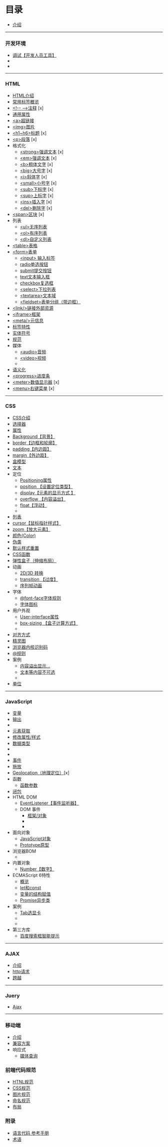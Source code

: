 # 目录

* [介绍](README.md)

---
### 开发环境
* [调试【开发人员工具】](Prepare/debug.md)
* []()
* []()
---
### HTML
* [HTML介绍](./HTML/intro.md)
* [常用标签概览](./HTML/often-label.md)
* [&lt;!-- --&gt;注释]() [x]
* [通用属性](./HTML/general-attributes.md)
* [&lt;a&gt;超链接](./HTML/labels/a.md)
* [&lt;img&gt;图片](./HTML/labels/img.md)
* [&lt;h1~h6&gt;标题]() [x]
* [&lt;p&gt;段落]() [x]
* 格式化
  * [&lt;strong&gt;强调文本]() [x]
  * [&lt;em&gt;强调文本]() [x]
  * [&lt;b&gt;粗体文字]() [x]
  * [&lt;big&gt;大号字]() [x]
  * [&lt;i&gt;斜体字]() [x]
  * [&lt;small&gt;小号字]() [x]
  * [&lt;sub&gt;下标字]() [x]
  * [&lt;sup&gt;上标字]() [x]
  * [&lt;ins&gt;插入字]() [x]
  * [&lt;del&gt;删除字]() [x]
* [&lt;span&gt;区块]() [x]
* 列表
  * [&lt;ul&gt;无序列表](HTML/labels/lists/ul.md)
  * [&lt;ol&gt;有序列表](HTML/labels/lists/ol.md)
  * [&lt;dl&gt;自定义列表](./HTML/labels/lists/dl.md)
* [&lt;table&gt;表格](./HTML/labels/table.md)
* [&lt;form&gt;表单](./HTML/labels/forms/form.md)
  * [&lt;input&gt; 输入标签](./HTML/labels/forms/input.md)
  * [radio单选按钮](./HTML/labels/forms/radio.md)
  * [submit提交按钮](./HTML/labels/forms/submit.md)
  * [text文本输入框](./HTML/labels/forms/text.md)
  * [checkbox复选框](./HTML/labels/forms/checkbox.md)
  * [&lt;select&gt;下拉列表](./HTML/labels/forms/select.md)
  * [&lt;textarea&gt;文本域](./HTML/labels/forms/textarea.md)
  * [&lt;fieldset&gt;表单分组（带边框）](HTML/labels/forms/fieldset.md)
* [&lt;link/&gt;链接外部资源](./HTML/labels/link.md)
* [&lt;iframe&gt;框架](./HTML/labels/iframe.md)
* [&lt;meta/&gt;元信息](./HTML/labels/meta.md)
* [标签特性](./HTML/characteristic.md)
* [实体符号](./HTML/symbols.md)
* [规范](./HTML/specification.md)
*  媒体
   *  [&lt;audio&gt;音频](HTML/labels/media/audio.md)
   *  [&lt;video&gt;视频](HTML/labels/media/video.md)
   *  []()
* [语义化](HTML/semantic.md)
* [&lt;progress&gt;进度条](HTML/labels/progress.md)
* [&lt;meter&gt;数值显示器]() [x]
* [&lt;menu&gt;右键菜单]() [x]
---
### CSS
* [CSS介绍](./CSS/intro.md)
* [选择器](./CSS/selector.md)
* [属性](./CSS/attributes.md)
* [Background【背景】](./CSS/background.md)
* [border【边框和轮廓】](./CSS/border.md)
* [padding【内边距】](./CSS/padding.md)
* [margin【外边距】](./CSS/margin.md)
* [盒模型](./css/box-model.md)
* [文本](./CSS/text.md)
* 定位
  * [Positioning属性](CSS/Positioning/positioning-attributes.md)
  * [position 【设置定位类型】](CSS/Positioning/position.md)
  * [display【元素的显示方式 】](CSS/Positioning/display.md)
  * [overflow 【内容溢出】](CSS/Positioning/overflow.md)
  * [float【浮动】](CSS/Positioning/float.md)
  * []()
* [列表](CSS/list.md)
* [cursor【鼠标指针样式】](CSS/cursor.md)
* [zoom【放大元素】](CSS/zoom.md)
* [颜色(Color) ](CSS/color.md)
* [伪类](CSS/pseudo-class.md)
* [默认样式重置](CSS/default-style-reset.md)
* [CSS函数](CSS/css-function.md)
* [弹性盒子（伸缩布局）](CSS/flexible-box.md)
* 动画
  * [2D/3D 转换](CSS/animation/3d-transform.md)
  * [transition 【过度】](CSS/animation/transition.md)
  * [序列帧动画](CSS/animation/keyframes.md)
* 字体
  * [@font-face字体规则](CSS/font/font-face..md)
  * [字体图标](CSS/font/font-icon.md)
* 用户外观
  * [User-interface属性](CSS/user-interface/user-interface-attributes.md)
  * [box-sizing 【盒子计算方式】](CSS/user-interface/box-sizing.md)
  * []()
* [对齐方式](CSS/align.md)
* [精灵图](CSS/sprite.md)
* [浏览器内核识别码](CSS/sign.md)
* [&#64;规则](CSS/at-rules.md)
* 案例
  * [内容溢出显示...](CSS/case-study/display-ellipsis.md)
  * [文本等内容不可选](CSS/case-study/not-optional.md)
  * []()
* [单位](./CSS/units.md)
---

### JavaScript
* [变量](JavaScript/var.md)
* [输出](JavaScript/output.md)
* []()
* [元素获取](JavaScript/element-acquisition.md)
* [修改属性/样式](JavaScript/modify-attributes-styles.md)
* [数据类型](JavaScript/datatypes.md)
* []()
* []()
* [事件](JavaScript/events.md)
* [拖放](./JavaScript/dragand_drop.md)
* [Geolocation（地理定位）]()[x]
* 函数
  * [函数参数]()
* [闭包](./JavaScript/function-closures.md)
* HTML DOM
  * [EventListener【事件监听器】](./JavaScript/html-dom/eventlistener.md)
  * DOM 事件
    * [框架/对象](JavaScript/html-dom/event/frame.md)
    * []()
    * []()
* 面向对象
  * [JavaScript对象](./JavaScript/obj/intro.md)
  * [Prototype原型](./javascript/obj/prototype.md)
* 浏览器BOM
  * []()
* 内置对象
  * [Number【数字】](./JavaScript/built-in-objects/number.md)
* ECMAScript 6特性
  * [概览](./JavaScript/es6/overview.md)
  * [let和const](./JavaScript/es6/let&const.md)
  * [变量的结构赋值](./javascript/es6/destructuring.md)
  * [Promise异步类](./JavaScript/es6/promise.md)
* 案例
    * [Tab选显卡](JavaScript/case-study/tab.md)
  * []()
  * []()
* 第三方库
  * [百度搜索框智能提示](JavaScript/libs/baiduSug.md)

---

### AJAX
* [介绍](AJAX/intro.md)
* [http请求](AJAX/XMLHttpRequest.md)
* [跨越](AJAX/cross-domain.md)

---

### Juery
* [Ajax](Jqyery/Ajax.md)

---
### 移动端
* [介绍](Mobile/intro.md)
* [兼容方案](Mobile/compatible.md)
* 响应式
  * [媒体查询](Mobile/Responsive/media-inquiries.md)

### 前端代码规范
* [HTNL规范](Specification/htnl.md)
* [CSS规范](Specification/css.md)
* [图片规范](Specification/image.md)
* [命名规范](Specification/naming.md)
* [布局](Specification/other/layout.md)

### 附录
* [语言代码 参考手册](Appendix/language-code.md)
* [术语](Appendix/term.md)
